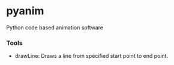 # pyanim
 Python code based animation software

### Tools
- drawLine: Draws a line from specified start point to end point.
